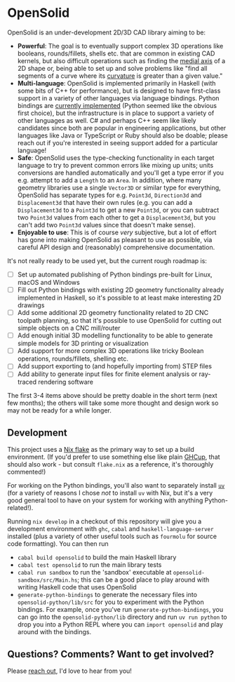 # OpenSolid

OpenSolid is an under-development 2D/3D CAD library aiming to be:

- **Powerful**: The goal is to eventually support complex 3D operations like booleans,
  rounds/fillets, shells etc. that are common in existing CAD kernels, but also difficult
  operations such as finding the [medial axis][medial-axis] of a 2D shape or, being able to set up
  and solve problems like "find all segments of a curve where its [curvature][curvature] is
  greater than a given value."
- **Multi-language**: OpenSolid is implemented primarily in Haskell (with some bits of C++ for
  performance), but is designed to have first-class support in a variety of other languages via
  language bindings. Python bindings are [currently implemented][python-bindings] (Python seemed
  like the obvious first choice), but the infrastructure is in place to support a variety of other
  languages as well. C# and perhaps C++ seem like likely candidates since both are popular in
  engineering applications, but other languages like Java or TypeScript or Ruby should also be
  doable; please reach out if you're interested in seeing support added for a particular language!
- **Safe**: OpenSolid uses the type-checking functionality in each target language to try to
  prevent common errors like mixing up units; units conversions are handled automatically and
  you'll get a type error if you e.g. attempt to add a `Length` to an `Area`. In addition, where
  many geometry libraries use a single `Vector3D` or similar type for everything, OpenSolid has
  separate types for e.g. `Point3d`, `Direction3d` and `Displacement3d` that have their own rules
  (e.g. you can add a `Displacement3d` to a `Point3d` to get a new `Point3d`, or you can subtract
  two `Point3d` values from each other to get a `Displacement3d`, but you can't add two `Point3d`
  values since that doesn't make sense).
- **Enjoyable to use**: This is of course _very_ subjective, but a lot of effort has gone into
  making OpenSolid as pleasant to use as possible, via careful API design and (reasonably)
  comprehensive documentation.

It's not really ready to be used yet, but the current rough roadmap is:

- [ ] Set up automated publishing of Python bindings pre-built for Linux, macOS and Windows
- [ ] Fill out Python bindings with existing 2D geometry functionality already implemented in
      Haskell, so it's possible to at least make interesting 2D drawings
- [ ] Add some additional 2D geometry functionality related to 2D CNC toolpath planning, so that
      it's possible to use OpenSolid for cutting out simple objects on a CNC mill/router
- [ ] Add enough initial 3D modelling functionality to be able to generate simple models for 3D
      printing or visualization
- [ ] Add support for more complex 3D operations like tricky Boolean operations, rounds/fillets,
      shelling etc.
- [ ] Add support exporting to (and hopefully importing from) STEP files
- [ ] Add ability to generate input files for finite element analysis or ray-traced rendering
      software

The first 3-4 items above should be pretty doable in the short term (next few months); the others
will take some more thought and design work so may not be ready for a while longer.

[medial-axis]: https://www.sciencedirect.com/topics/mathematics/medial-axis
[curvature]: https://math.libretexts.org/Bookshelves/Calculus/CLP-4_Vector_Calculus_(Feldman_Rechnitzer_and_Yeager)/01%3A_Curves/1.03%3A_Curvature
[cranelift]: https://cranelift.dev/
[python-bindings]: https://pypi.org/project/opensolid/

## Development

This project uses a [Nix flake][nix-flake] as the primary way to set up a build environment. (If
you'd prefer to use something else like plain [GHCup][ghcup], that should also work - but consult
`flake.nix` as a reference, it's thoroughly commented!)

For working on the Python bindings, you'll also want to separately install [`uv`][uv] (for a variety
of reasons I chose _not_ to install `uv` with Nix, but it's a very good general tool to have on your
system for working with anything Python-related!).

Running `nix develop` in a checkout of this repository will give you a development environment with
`ghc`, `cabal` and `haskell-language-server` installed (plus a variety of other useful tools such as
`fourmolu` for source code formatting). You can then run

- `cabal build opensolid` to build the main Haskell library
- `cabal test opensolid` to run the main library tests
- `cabal run sandbox` to run the 'sandbox' executable at `opensolid-sandbox/src/Main.hs`; this can
  be a good place to play around with writing Haskell code that uses OpenSolid
- `generate-python-bindings` to generate the necessary files into `opensolid-python/lib/src` for
  you to experiment with the Python bindings. For example, once you've run
  `generate-python-bindings`, you can go into the `opensolid-python/lib` directory and run
  `uv run python` to drop you into a Python REPL where you can `import opensolid` and play around
  with the bindings.

[nix-flake]: https://nixos.wiki/wiki/Flakes
[ghcup]: https://www.haskell.org/ghcup/
[uv]: https://docs.astral.sh/uv/

## Questions? Comments? Want to get involved?

Please [reach out](https://github.com/ianmackenzie/), I'd love to hear from you!
